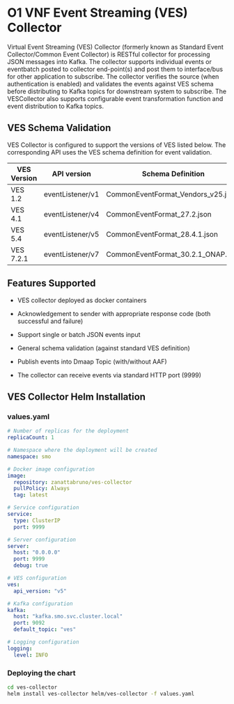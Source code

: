 # O1 VNF Event Streaming (VES) Collector
Virtual Event Streaming (VES) Collector (formerly known as Standard Event Collector/Common Event Collector) is RESTful collector for processing JSON messages into Kafka. The collector supports individual events or eventbatch posted to collector end-point(s) and post them to interface/bus for other application to subscribe. The collector verifies the source (when authentication is enabled) and validates the events against VES schema before distributing to Kafka topics for downstream system to subscribe. The VESCollector also supports configurable event transformation function and event distribution to Kafka topics.

## VES Schema Validation

VES Collector is configured to support the versions of VES listed below. The corresponding API uses the VES schema definition for event validation.

| VES Version | API version      | Schema Definition                          |
|-------------|------------------|--------------------------------------------|
| VES 1.2     | eventListener/v1 | CommonEventFormat_Vendors_v25.json         |
| VES 4.1     | eventListener/v4 | CommonEventFormat_27.2.json                |
| VES 5.4     | eventListener/v5 | CommonEventFormat_28.4.1.json              |
| VES 7.2.1   | eventListener/v7 | CommonEventFormat_30.2.1_ONAP.json         |


## Features Supported
- VES collector deployed as docker containers

- Acknowledgement to sender with appropriate response code (both successful and failure)

- Support single or batch JSON events input

- General schema validation (against standard VES definition)

- Publish events into Dmaap Topic (with/without AAF)

- The collector can receive events via standard HTTP port (9999)

## VES Collector Helm Installation

### values.yaml
```yaml
# Number of replicas for the deployment
replicaCount: 1

# Namespace where the deployment will be created
namespace: smo

# Docker image configuration
image:
  repository: zanattabruno/ves-collector
  pullPolicy: Always
  tag: latest

# Service configuration
service:
  type: ClusterIP
  port: 9999

# Server configuration
server:
  host: "0.0.0.0"
  port: 9999
  debug: true

# VES configuration
ves:
  api_version: "v5"

# Kafka configuration
kafka:
  host: "kafka.smo.svc.cluster.local"
  port: 9092
  default_topic: "ves"

# Logging configuration
logging:
  level: INFO
```
### Deploying the chart
```bash
cd ves-collector
helm install ves-collector helm/ves-collector -f values.yaml
```
